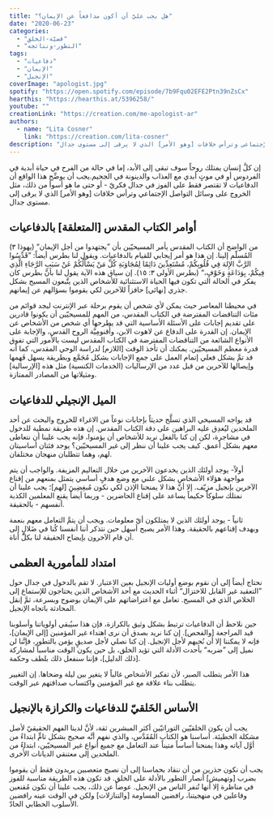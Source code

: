 ```yaml
---
title: "هل يجب عليَّ أن أكون مدافعاً عن الإيمان؟"
date: "2020-06-23"
categories: 
  - "قضيّة-الخلق"
  - "التطور-ونتائجه"
tags: 
  - "دفاعيات"
  - "الإيمان"
  - "الإنجيل"
coverImage: "apologist.jpg"
spotify: "https://open.spotify.com/episode/7b9Fqu02EFE2Ptn39nZsCx"
hearthis: "https://hearthis.at/5396258/"
youtube: ""
creationLink: "https://creation.com/me-apologist-ar"
authors:
  - name: "Lita Cosner"
    link: "https://creation.com/lita-cosner"
description: "إن كلَّ إنسان يمتلك روحاً سوف تبقى إلى الأبد، إما في حالة من الفرح في حياة أبدية في الفردوس أو في موتٍ أبدي مع العذاب والدينونة في الجحيم.يجب أن يوضِّح هذا الواقع أن الدفاعيات لا تقتصر فقط على الفوز في جدال فكريّ - أو حتى ما هو أسوأ من ذلك، مثل الخروج على وسائل التواصل الإجتماعي وترأس خلافات [وهو الأمر] الذي لا يرقى إلى مستوى جدال."
---
```


إن كلَّ إنسان يمتلك روحاً سوف تبقى إلى الأبد، إما في حالة من الفرح في حياة أبدية في الفردوس أو في موتٍ أبدي مع العذاب والدينونة في الجحيم.يجب أن يوضِّح هذا الواقع أن الدفاعيات لا تقتصر فقط على الفوز في جدال فكريّ - أو حتى ما هو أسوأ من ذلك، مثل الخروج على وسائل التواصل الإجتماعي وترأس خلافات \[وهو الأمر\] الذي لا يرقى إلى مستوى جدال.

## أوامر الكتاب المقدس \[المتعلقة\] بالدفاعيات

من الواضح أن الكتاب المقدس يأمر المسيحيّين بأن ”يجتهدوا من أجل الإيمان“ (يهوذا ٣) المُسلّم إلينا. إن هذا هو أمر إيجابي للقيام بالدفاعيات. ويقول لنا بطرس أيضاً: ”قَدِّسُوا الرَّبَّ الإِلهَ فِي قُلُوبِكُمْ، مُسْتَعِدِّينَ دَائِمًا لِمُجَاوَبَةِ كُلِّ مَنْ يَسْأَلُكُمْ عَنْ سَبَبِ الرَّجَاءِ الَّذِي فِيكُمْ، بِوَدَاعَةٍ وَخَوْفٍ،“ (بطرس الأولى ٣: ١٥). إن سياق هذه الآية يقول لنا بأنَّ بطرس كان يفكر في الحالة التي تكون فيها الحياة الاستثنائية للأشخاص الذين يتَّبعون المسيح بشكل جذري \[نهائي\] حافزاً للآخرين لكي يقوموا بسؤالهم عن إيمانهم. 

في محيطنا المعاصر حيث يمكن لأي شخص أن يقوم برحلة عبر الإنترنت ليجد قوائم من مئات التناقضات المفترضة في الكتاب المقدس، من المهم للمسيحيّين أن يكونوا قادرين على تقديم إجابات على الأسئلة الأساسية التي قد يطرحها أي شخص من الأشخاص عن الإيمان. إن القدرة على الدفاع عن لاهوت الابن، وأُقنومِيَّة الروح القدس، والإجابة على الأنواع الشائعة من التناقضات المفترضة في الكتاب المقدس ليست بالأمور التي تفوق قدرة معظم المسيحيّين. يمكنك أن تأخذ الوقت \[اللازم\] لدراسة الوحي المقدس، كما أنه قد تمَّ بشكل فعلي إتمام العمل على جمع الإجابات بشكل مُجَمَّع وبطريقة يسهل فَهمها وإيصالها للآخرين من قبل عدد من الإرساليات (الخدمات الكنسية) مثل هذه \[الإرسالية\] ومثيلاتها من المصادر الممتازة.

## الميل الإنجيلي للدفاعيات

قد يواجه المسيحي الذي تسلَّح حديثاً بإجابات نوعاً من الاغراء للخروج والبحث عن أحد الملحدين ليُغدِق عليه البراهين على دقة الكتاب المقدس. إن هذه طريقة نمطية للدخول في مشاجرة، لكن إن كنا بالفعل نريد للأشخاص أن يؤمنوا، فإنه يجب علينا أن نتعاطى معهم بشكل أعمق. كيف يجب علينا أن ننظر إلى غير المسيحيّين؟ يوجد فئتان أساسيتان لهم، وهما تتطلبان منهجان مختلفان.

أولاً- يوجد أولئك الذين يخدعون الآخرين من خلال التعاليم المزيفة. والواجب أن يتم مواجهة هؤلاء الأشخاص بشكل علني مع وضع هدفٍ أساسي يتمثل بمنعهم من إقناع الآخرين بإنجيل مزيّف. إلا أنَّ هذا لا يمنحنا الإذن لكي نكون مُبغِضِينَ \[لهم\]؛ يجب علينا أن نمتلك سلوكاً حكيماً يساعد على إقناع الحاضرين - وربما أيضاً يقنع المعلمين الكذبة أنفسهم - بالحقيقة.

ثانياً - يوجد أولئك الذين لا يمتلكون أيّ معلومات. ويجب أن يتمَّ التعامل معهم بنعمة وبهدف إقناعهم بالحقيقة. وهذا الأمر يصبح أسهل حين نتذكر أننا أنفسنا كُنا في ضَلالٍ إلى أن قام الآخرون بإيضاح الحقيقة لنا بكلّ أناة.

## امتداد للمأمورية العظمى

نحتاج أيضاً إلى أن نقوم بوضع أوليات الإنجيل بعين الاعتبار. لا تقم بالدخول في جدال حول ”التعقيد غير القابل للاختزال“ أثناء الحديث مع أحد الأشخاص الذين يحتاجون للإستماع إلى الخلاص الذي في المسيح. تعامل مع اعتراضاتهم على الإيمان بوضوح وبسرعة، ثمَّ إنقل المحادثة باتجاه الإنجيل.

حين نلاحظ أن الدفاعيات ترتبط بشكل وثيق بالكرازة، فإن هذا سيُبقي أولوياتنا وأسلوبنا قيد المراجعة \[والفحص\]. إن كنا نريد بصدق أن نرى اهتداء غير المؤمنين \[إلى الإيمان\]، فإنه لا يمكننا إلا أن نُحبهم لأجل الإنجيل. إن كنا نصلي لأجل صديقٍ يؤمن بالتطور، فإنَّنا لن نميل إلى ”ضربه“ بأحدث الأدلة التي تؤيد الخلق، بل حين يكون الوقت مناسباً لمشاركة \[ذلك الدليل\]، فإننا سنفعل ذلك بلطف وحكمة.

هذا الأمر يتطلب الصبر، لأن تفكير الأشخاص غالباً لا يتغير بين ليلة وضحاها. إن التغيير يتطلب بناء علاقة مع غير المؤمنين واكتساب صداقتهم عبر الوقت.

## الأساس الخَلقيّ للدفاعيات والكرازة بالإنجيل

يجب أن يكون الخلقيّين التوراتيّين أكثر المبشرين ثقة، لأنَّ لدينا الفهم الحقيقيّ لأصل مشكلة الخطيئة. أساسنا هو الكتاب المُقَدَّس، والذي نفهم أنَّه صحيح بشكل تامٍّ ابتداءً من أوَّل آياته وهذا يمنحنا أساساً متيناً عند التعامل مع جميع أنواع غير المسيحيّين، ابتداءً من الملحدين إلى معتنقي الديانات الأُخرى.

يجب أن نكون حذرين من أن ننقاد بحماسنا إلى أن نصبح متعصبين يريدون فقط أن يقوموا بضرب \[وتهميش\] أنصار التطور بالأدلة على الخلق. قد تكون هذه الطريقة مناسبة للفوز في مناظرة إلا أنها تُنفر الناس من الإنجيل. عوضاً عن ذلك، يجب علينا أن نكون مُقنعين وفاعلين في منهجيتنا، رافضين المساومة \[والتنازلات\] ولكن في الوقت عينه رافضين الأسلوب الخطابي الحادّ.
